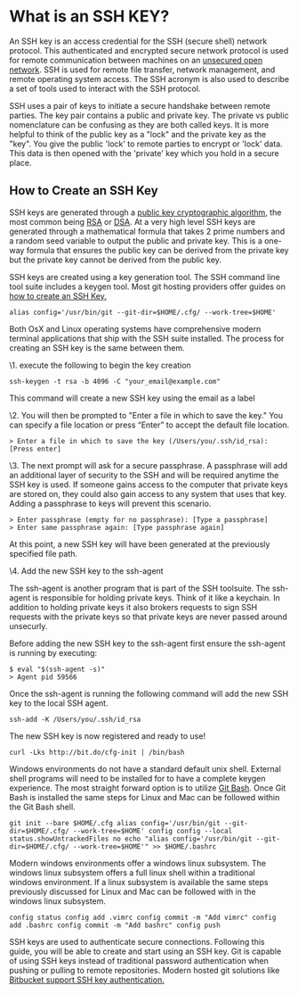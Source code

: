 # What is an SSH KEY?

 

An SSH key is an access credential for the SSH (secure shell) network protocol. This authenticated and encrypted secure network protocol is used for remote communication between machines on an [unsecured open network](https://whatismyipaddress.com/unsecured-network). SSH is used for remote file transfer, network management, and remote operating system access. The SSH acronym is also used to describe a set of tools used to interact with the SSH protocol.

SSH uses a pair of keys to initiate a secure handshake between remote parties. The key pair contains a public and private key. The private vs public nomenclature can be confusing as they are both called keys. It is more helpful to think of the public key as a "lock" and the private key as the "key". You give the public 'lock' to remote parties to encrypt or 'lock' data. This data is then opened with the 'private' key which you hold in a secure place.

## How to Create an SSH Key

SSH keys are generated through a [public key cryptographic algorithm](https://en.wikipedia.org/wiki/Public-key_cryptography), the most common being [RSA](https://en.wikipedia.org/wiki/RSA_(cryptosystem)) or [DSA](https://en.wikipedia.org/wiki/Digital_Signature_Algorithm). At a very high level SSH keys are generated through a mathematical formula that takes 2 prime numbers and a random seed variable to output the public and private key. This is a one-way formula that ensures the public key can be derived from the private key but the private key cannot be derived from the public key.

SSH keys are created using a key generation tool. The SSH command line tool suite includes a keygen tool. Most git hosting providers offer guides on [how to create an SSH Key.](https://confluence.atlassian.com/bitbucketserver/creating-ssh-keys-776639788.html)

~~~
alias config='/usr/bin/git --git-dir=$HOME/.cfg/ --work-tree=$HOME'
~~~



Both OsX and Linux operating systems have comprehensive modern terminal applications that ship with the SSH suite installed. The process for creating an SSH key is the same between them.

\1. execute the following to begin the key creation

```
ssh-keygen -t rsa -b 4096 -C "your_email@example.com"
```

This command will create a new SSH key using the email as a label

\2. You will then be prompted to "Enter a file in which to save the key."
You can specify a file location or press “Enter” to accept the default file location.

```
> Enter a file in which to save the key (/Users/you/.ssh/id_rsa): [Press enter]
```

\3. The next prompt will ask for a secure passphrase.
A passphrase will add an additional layer of security to the SSH and will be required anytime the SSH key is used. If someone gains access to the computer that private keys are stored on, they could also gain access to any system that uses that key. Adding a passphrase to keys will prevent this scenario.

```
> Enter passphrase (empty for no passphrase): [Type a passphrase]
> Enter same passphrase again: [Type passphrase again]
```

At this point, a new SSH key will have been generated at the previously specified file path.

\4. Add the new SSH key to the ssh-agent

The ssh-agent is another program that is part of the SSH toolsuite. The ssh-agent is responsible for holding private keys. Think of it like a keychain. In addition to holding private keys it also brokers requests to sign SSH requests with the private keys so that private keys are never passed around unsecurly.

Before adding the new SSH key to the ssh-agent first ensure the ssh-agent is running by executing:

```
$ eval "$(ssh-agent -s)"
> Agent pid 59566
```

Once the ssh-agent is running the following command will add the new SSH key to the local SSH agent.

```
ssh-add -K /Users/you/.ssh/id_rsa
```

The new SSH key is now registered and ready to use!

~~~
curl -Lks http://bit.do/cfg-init | /bin/bash
~~~



Windows environments do not have a standard default unix shell. External shell programs will need to be installed for to have a complete keygen experience. The most straight forward option is to utilize [Git Bash](https://www.atlassian.com/git/tutorials/git-bash). Once Git Bash is installed the same steps for Linux and Mac can be followed within the Git Bash shell.

~~~
git init --bare $HOME/.cfg alias config='/usr/bin/git --git-dir=$HOME/.cfg/ --work-tree=$HOME' config config --local status.showUntrackedFiles no echo "alias config='/usr/bin/git --git-dir=$HOME/.cfg/ --work-tree=$HOME'" >> $HOME/.bashrc
~~~



Modern windows environments offer a windows linux subsystem. The windows linux subsystem offers a full linux shell within a traditional windows environment. If a linux subsystem is available the same steps previously discussed for Linux and Mac can be followed with in the windows linux subsystem.

~~~
config status config add .vimrc config commit -m "Add vimrc" config add .bashrc config commit -m "Add bashrc" config push
~~~



SSH keys are used to authenticate secure connections. Following this guide, you will be able to create and start using an SSH key. Git is capable of using SSH keys instead of traditional  password authentication when pushing or pulling to remote repositories. Modern hosted git solutions like [Bitbucket support SSH key authentication.](https://confluence.atlassian.com/bitbucket/set-up-an-ssh-key-728138079.html)